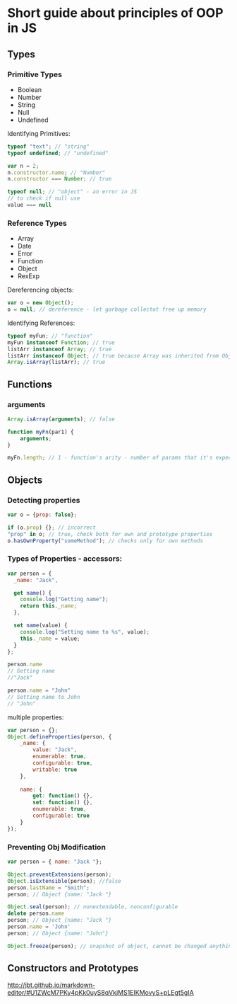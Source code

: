 # Short guide about principles of OOP in JS

## Types
### Primitive Types
  * Boolean
  * Number
  * String
  * Null
  * Undefined

Identifying Primitives:
```javascript
typeof "text"; // "string"
typeof undefined; // "undefined"

var n = 2;
n.constructor.name; // "Number"
n.constructor === Number; // true

typeof null; // "object" - an error in JS
// to check if null use
value === null
```




### Reference Types
* Array
* Date
* Error
* Function
* Object
* RexExp


Dereferencing objects:

```javascript
var o = new Object();
o = null; // dereference - let garbage collectot free up memory
```

Identifying References:
```javascript
typeof myFun; // "function"
myFun instanceof Function; // true
listArr instanceof Array; // true
listArr instanceof Object; // true because Array was inherited from Object
Array.isArray(listArr); // true
```

## Functions

### arguments

```javascript
Array.isArray(arguments); // false

function myFn(par1) {
	arguments;
}

myFn.length; // 1 - function's arity - number of params that it's expecting
```

## Objects
### Detecting properties
```javascript
var o = {prop: false};

if (o.prop) {}; // incorrect
"prop" in o; // true, check both for own and prototype properties
o.hasOwnProperty("someMethod"); // checks only for own methods
```

### Types of Properties - accessors:
```javascript
var person = {
  _name: "Jack",

  get name() {
    console.log("Getting name");
    return this._name;
  },

  set name(value) {
    console.log("Setting name to %s", value);
    this._name = value;
  }
};

person.name
// Getting name
//"Jack"

person.name = "John"
// Setting name to John
// "John"
```

multiple properties:
```javascript
var person = {};
Object.defineProperties(person, {
	_name: {
    	value: "Jack",
        enumerable: true,
        configurable: true,
        writable: true
    },
    
    name: {
    	get: function() {},
        set: function() {},
        enumerable: true,
        configurable: true
    }
});
```

### Preventing Obj Modification

```javascript
var person = { name: "Jack "};

Object.preventExtensions(person);
Object.isExtensible(person); //false
person.lastName = "Smith";
person; // Object {name: "Jack "}

Object.seal(person); // nonextendable, nonconfigurable
delete person.name
person; // Object {name: "Jack "}
person.name = 'John'
person; // Object {name: "John"}

Object.freeze(person); // snapshot of object, cannot be changed anything
```
## Constructors and Prototypes
http://jbt.github.io/markdown-editor/#U1ZWcM7PKy4pKk0uyS8qVkjMS1EIKMovyS+pLEgt5gIA
